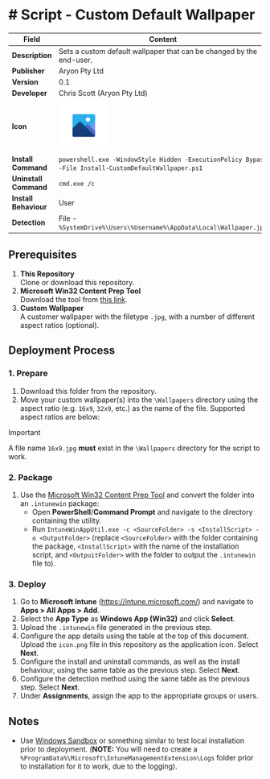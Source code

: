 # # Script - Custom Default Wallpaper

| Field                 | Content                                                                                                                                                    |
| --------------------- | ---------------------------------------------------------------------------------------------------------------------------------------------------------- |
| **Description**       | Sets a custom default wallpaper that can be changed by the end-user.                                                                                       |
| **Publisher**         | Aryon Pty Ltd                                                                                                                                              |
| **Version**           | 0.1                                                                                                                                                        |
| **Developer**         | Chris Scott (Aryon Pty Ltd)                                                                                                                                |
| **Icon**              | <img src="https://github.com/cscott-dev/Intune-Cookbook/blob/main/Windows/Applications/%23%20Script%20-%20Custom%20Wallpaper/icon.png?raw=true" width=100> |
| **Install Command**   | `powershell.exe -WindowStyle Hidden -ExecutionPolicy Bypass -File Install-CustomDefaultWallpaper.ps1`                                                      |
| **Uninstall Command** | `cmd.exe /c`                                                                                                                                               |
| **Install Behaviour** | User                                                                                                                                                       |
| **Detection**         | File - `%SystemDrive%\Users\%Username%\AppData\Local\Wallpaper.jpg`                                                                                        |

## Prerequisites

1. **This Repository**\
   Clone or download this repository.
2. **Microsoft Win32 Content Prep Tool**\
   Download the tool from [this link](https://github.com/microsoft/Microsoft-Win32-Content-Prep-Tool).
3. **Custom Wallpaper**\
   A customer wallpaper with the filetype `.jpg`, with a number of different aspect ratios (optional).

## Deployment Process

### 1. Prepare

1. Download this folder from the repository.
2. Move your custom wallpaper(s) into the `\Wallpapers` directory using the aspect ratio (e.g. `16x9`, `32x9`, etc.) as the name of the file. Supported aspect ratios are below:

> [!IMPORTANT]
> A file name `16x9.jpg` **must** exist in the `\Wallpapers` directory for the script to work.

### 2. Package

1. Use the [Microsoft Win32 Content Prep Tool](https://github.com/microsoft/Microsoft-Win32-Content-Prep-Tool) and
   convert the folder into an `.intunewin` package:
    - Open **PowerShell**/**Command Prompt** and navigate to the directory containing the utility.
    - Run `IntuneWinAppUtil.exe -c <SourceFolder> -s <InstallScript> -o <OutputFolder>` (replace `<SourceFolder>` with the folder containing the package, `<InstallScript>` with the name of the installation script, and `<OutpuitFolder>` with the folder to output the `.intunewin` file to).

### 3. Deploy

1. Go to **Microsoft Intune** (https://intune.microsoft.com/) and navigate to **Apps > All Apps > Add**.
2. Select the **App Type** as **Windows App (Win32)** and click **Select**.
3. Upload the `.intunewin` file generated in the previous step.
4. Configure the app details using the table at the top of this document. Upload the `icon.png` file in this repository as the application icon. Select **Next**.
5. Configure the install and uninstall commands, as well as the install behaviour, using the same table as the previous step. Select **Next**.
6. Configure the detection method using the same table as the previous step. Select **Next**.
7. Under **Assignments**, assign the app to the appropriate groups or users.

## Notes

-   Use [Windows Sandbox](https://learn.microsoft.com/en-us/windows/security/application-security/application-isolation/windows-sandbox/windows-sandbox-overview) or something similar to test local installation prior to deployment. (**NOTE:** You will need to create a `%ProgramData%\Microsoft\IntuneManagementExtension\Logs` folder prior to installation for it to work, due to the logging).
